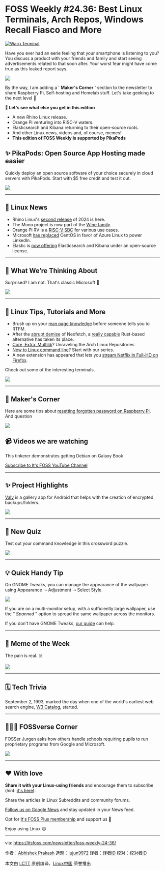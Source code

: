 [#]: subject: "FOSS Weekly #24.36: Best Linux Terminals, Arch Repos, Windows Recall Fiasco and More"
[#]: via: "https://itsfoss.com/newsletter/foss-weekly-24-36/"
[#]: author: "Abhishek Prakash https://itsfoss.com/author/abhishek/"
[#]: collector: "lujun9972/lctt-scripts-1705972010"
[#]: translator: " "
[#]: reviewer: " "
[#]: publisher: " "
[#]: url: " "

FOSS Weekly #24.36: Best Linux Terminals, Arch Repos, Windows Recall Fiasco and More
======

[![Warp Terminal][1]][2]

Have you ever had an eerie feeling that your smartphone is listening to you? You discuss a product with your friends and family and start seeing advertisements related to that soon after. Your worst fear might have come true as this leaked report says.

![][3]

By the way, I am adding a ' **Maker's Corner** ' section to the newsletter to share Raspberry Pi, Self-hosting and Homelab stuff. Let's take geeking to the next level 🕺

**💬 Let's see what else you get in this edition**

  * A new Rhino Linux release.
  * Orange Pi venturing into RISC-V waters.
  * Elasticsearch and Kibana returning to their open-source roots.
  * And other Linux news, videos and, of course, memes!
  * **This edition of FOSS Weekly is supported by PikaPods**



## ✨ PikaPods: Open Source App Hosting made easier

Quickly deploy an open source software of your choice securely in cloud servers with PikaPods. Start with $5 free credit and test it out.

![][4]

* * *

## 📰 Linux News

  * Rhino Linux's [second release][5] of 2024 is here.
  * The Mono project is now part of the [Wine family][6].
  * Orange Pi RV is a [RISC-V SBC][7] for various use cases.
  * Microsoft [has replaced][8] CentOS in favor of Azure Linux to power LinkedIn.
  * Elastic is [now offering][9] Elasticsearch and Kibana under an open-source license.



* * *

## 🧠 What We’re Thinking About

Surprised? I am not. That's classic Microsoft 🤷

![][3]

* * *

## 🧮 Linux Tips, Tutorials and More

  * Brush up on your [man page knowledge][10] before someone tells you to RTFM.
  * After the [abrupt demise][11] of Neofetch, a [really capable][12] Rust-based alternative has taken its place.
  * [Core, Extra, Multilib][13]? Unraveling the Arch Linux Repositories.
  * [New to Linux command line][14]? Start with our series.
  * A new extension has appeared that lets you [stream Netflix in Full-HD on Firefox][15].



Check out some of the interesting terminals.

![][16]

* * *

## 👷 Maker's Corner

Here are some tips about [resetting forgotten password on Raspberry Pi][17]. And question

![][16]

## 📹 Videos we are watching

This tinkerer demonstrates getting Debian on Galaxy Book

[Subscribe to It's FOSS YouTube Channel][18]

* * *

## ✨ Project Highlights

[Valv][19] is a gallery app for Android that helps with the creation of encrypted backups/folders.

![][3]

* * *

## 🧩 New Quiz

Test out your command knowledge in this crossword puzzle.

![][16]

* * *

## 💡 Quick Handy Tip

On GNOME Tweaks, you can manage the appearance of the wallpaper using Appearance ➝ Adjustment ➝ Select Style.

![][20]

If you are on a multi-monitor setup, with a sufficiently large wallpaper, use the “ _Spanned_ ” option to spread the same wallpaper across the monitors.

If you don't have GNOME Tweaks, [our guide][21] can help.

* * *

## 🤣 Meme of the Week

The pain is real. ☠️

![][22]

* * *

## 🗓️ Tech Trivia

September 2, 1993, marked the day when one of the world's earliest web search engine, [W3 Catalog][23], started.

* * *

## 🧑‍🤝‍🧑 FOSSverse Corner

FOSSer Jurgen asks how others handle schools requiring pupils to run proprietary programs from Google and Microsoft.

![][24]

* * *

## ❤️ With love

**Share it with your Linux-using friends** and encourage them to subscribe (hint: [it's here][25]).

Share the articles in Linux Subreddits and community forums.

[Follow us on Google News][26] and stay updated in your News feed.

Opt for [It's FOSS Plus membership][27] and support us 🙏

Enjoy using Linux 😄

--------------------------------------------------------------------------------

via: https://itsfoss.com/newsletter/foss-weekly-24-36/

作者：[Abhishek Prakash][a]
选题：[lujun9972][b]
译者：[译者ID](https://github.com/译者ID)
校对：[校对者ID](https://github.com/校对者ID)

本文由 [LCTT](https://github.com/LCTT/TranslateProject) 原创编译，[Linux中国](https://linux.cn/) 荣誉推出

[a]: https://itsfoss.com/author/abhishek/
[b]: https://github.com/lujun9972
[1]: https://itsfoss.com/assets/images/warp-terminal.webp
[2]: https://www.warp.dev?utm_source=its_foss&utm_medium=display&utm_campaign=linux_launch
[3]: https://news.itsfoss.com/content/images/size/w256h256/2022/08/android-chrome-192x192.png
[4]: https://www.pikapods.com/static/favicon.png
[5]: https://news.itsfoss.com/rhino-linux-2024-2-release/
[6]: https://news.itsfoss.com/microsoft-donates-mono-project/
[7]: https://news.itsfoss.com/orange-pi-rv/
[8]: https://news.itsfoss.com/azure-linux-centos-linkedin-os/
[9]: https://news.itsfoss.com/elasticsearch-kibana-open-source/
[10]: https://itsfoss.com/linux-man-page-guide/
[11]: https://news.itsfoss.com/neofetch-rip/
[12]: https://itsfoss.com/fine-control-fastfetch/
[13]: https://itsfoss.com/arch-linux-repos/
[14]: https://itsfoss.com/linux-terminal-basics/
[15]: https://itsfoss.com/netflix-full-hd-firefox/
[16]: https://itsfoss.com/content/images/size/w256h256/2022/12/android-chrome-192x192.png
[17]: https://itsfoss.com/reset-raspberry-pi-password/
[18]: https://www.youtube.com/@itsfoss
[19]: https://news.itsfoss.com/valv/
[20]: https://itsfoss.com/content/images/2024/09/background-image-settings.png
[21]: https://itsfoss.com/gnome-tweak-tool/
[22]: https://itsfoss.com/content/images/2024/09/meme12.png
[23]: https://en.wikipedia.org/wiki/W3Catalog
[24]: https://itsfoss.community/uploads/default/optimized/1X/f274f9749e3fd8b4d6fbae1cf90c5c186d2f699c_2_180x180.png
[25]: https://itsfoss.com/newsletter/
[26]: https://news.google.com/publications/CAAiENHoh-T8yP9Q8Qywor2dwGkqFAgKIhDR6Ifk_Mj_UPEMsKK9ncBp
[27]: https://itsfoss.com/membership
